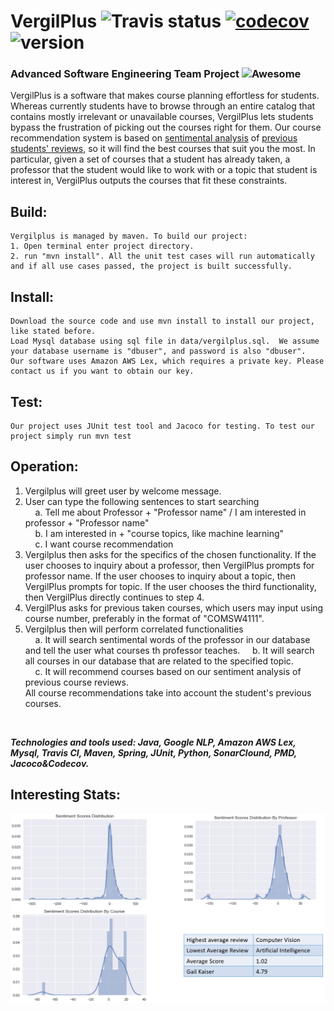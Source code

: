 # VergilPlus ![Travis status](https://travis-ci.org/pow25/vergilplus.svg?branch=master) [![codecov](https://codecov.io/gh/pow25/vergilplus/branch/master/graph/badge.svg)](https://codecov.io/gh/pow25/vergilplus) ![version](https://img.shields.io/badge/version-2.0.0-blue.svg?maxAge=2592000)

### Advanced Software Engineering Team Project ![Awesome](https://cdn.rawgit.com/sindresorhus/awesome/d7305f38d29fed78fa85652e3a63e154dd8e8829/media/badge.svg)

VergilPlus is a software that makes course planning effortless for students. Whereas currently students have to browse through an entire catalog that contains mostly irrelevant or unavailable courses, VergilPlus lets students bypass the frustration of picking out the courses right for them. Our course recommendation system is based on [sentimental analysis](https://cloud.google.com/natural-language/docs/sentiment-tutorial) of [previous students' reviews](http://culpa.info/), so it will find the best courses that suit you the most.  In particular, given a set of courses that a student has already taken, a professor that the student would like to work with or a topic that student is interest in, VergilPlus outputs the courses that fit these constraints.  

## Build: <br />
```
Vergilplus is managed by maven. To build our project:
1. Open terminal enter project directory.
2. run "mvn install". All the unit test cases will run automatically and if all use cases passed, the project is built successfully.
```

## Install: <br />
```
Download the source code and use mvn install to install our project, like stated before.
Load Mysql database using sql file in data/vergilplus.sql.  We assume your database username is "dbuser", and password is also "dbuser".
Our software uses Amazon AWS Lex, which requires a private key. Please contact us if you want to obtain our key.
```

## Test: <br />
```
Our project uses JUnit test tool and Jacoco for testing. To test our project simply run mvn test
```

## Operation:<br />
1. Vergilplus will greet user by welcome message.<br />
2. User can type the following sentences to start searching<br />
    &nbsp;&nbsp;&nbsp;&nbsp;a. Tell me about Professor + "Professor name" / I am interested in professor + "Professor name"<br />
    &nbsp;&nbsp;&nbsp;&nbsp;b. I am interested in + "course topics, like machine learning"<br />
    &nbsp;&nbsp;&nbsp;&nbsp;c. I want course recommendation<br />
3. Vergilplus then asks for the specifics of the chosen functionality.  If the user chooses to inquiry about a professor, then VergilPlus prompts for professor name.  If the user chooses to inquiry about a topic, then VergilPlus prompts for topic.  If the user chooses the third functionality, then VergilPlus directly continues to step 4.   
4. VergilPlus asks for previous taken courses, which users may input using course number, preferably in the format of "COMSW4111".
5. Vergilplus then will perform correlated functionalities<br />
    &nbsp;&nbsp;&nbsp;&nbsp;a. It will search sentimental words of the professor in our database and tell the user what courses th professor teaches.
    &nbsp;&nbsp;&nbsp;&nbsp;b. It will search all courses in our database that are related to the specified topic.<br />
    &nbsp;&nbsp;&nbsp;&nbsp;c. It will recommend courses based on our sentiment analysis of previous course reviews.<br />
    All course recommendations take into account the student's previous courses.
<br />

***Technologies and tools used: Java, Google NLP, Amazon AWS Lex, Mysql, Travis CI, Maven, Spring, JUnit, Python, SonarClound, PMD, Jacoco&Codecov.***

## Interesting Stats: <br />
![stats](stats.png)
